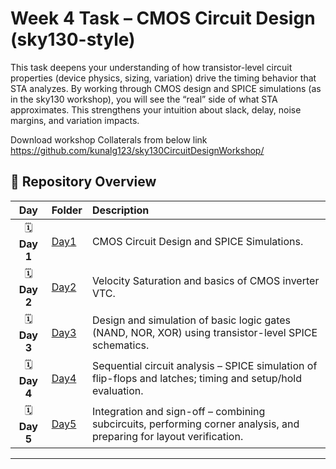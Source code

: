 # Week 4 Task – CMOS Circuit Design (sky130-style) 

This task deepens your understanding of how transistor-level circuit properties (device 
physics, sizing, variation) drive the timing behavior that STA analyzes. By working through 
CMOS design and SPICE simulations (as in the sky130 workshop), you will see the “real” 
side of what STA approximates. This strengthens your intuition about slack, delay, noise 
margins, and variation impacts. 

Download workshop Collaterals from below link 
https://github.com/kunalg123/sky130CircuitDesignWorkshop/

## 📘 Repository Overview  

| Day | Folder | Description |
|:--:|:--|:--|
| 🗓️ **Day 1** | [Day1](./Day1/README.md) | CMOS Circuit Design and SPICE Simulations. |
| 🗓️ **Day 2** | [Day2](./Day2/README.md) | Velocity Saturation and basics of CMOS inverter VTC. |
| 🗓️ **Day 3** | [Day3](./Day3/README.md) | Design and simulation of basic logic gates (NAND, NOR, XOR) using transistor-level SPICE schematics. |
| 🗓️ **Day 4** | [Day4](./Day4/README.md) | Sequential circuit analysis – SPICE simulation of flip-flops and latches; timing and setup/hold evaluation. |
| 🗓️ **Day 5** | [Day5](./Day5/README.md) | Integration and sign-off – combining subcircuits, performing corner analysis, and preparing for layout verification. |

---
